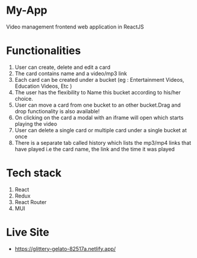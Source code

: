 # My-App
Video management frontend web application in ReactJS

# Functionalities
1. User can create, delete and edit a card
2. The card contains name and a video/mp3 link
3. Each card can be created under a bucket (eg : Entertainment Videos, Education Videos, Etc )
4. The user has the flexibility to Name this bucket according to his/her choice.
5. User can move a card from one bucket to an other bucket.Drag and drop functionality is also available!
6. On clicking on the card a modal with an iframe will open which starts playing the video
7. User can delete a single card or multiple card under a single bucket at once
8. There is a separate tab called history which lists the mp3/mp4 links that have
played i.e the card name, the link and the time it was played

# Tech stack
1. React
2. Redux
3. React Router
4. MUI

# Live Site
- https://glittery-gelato-82517a.netlify.app/
